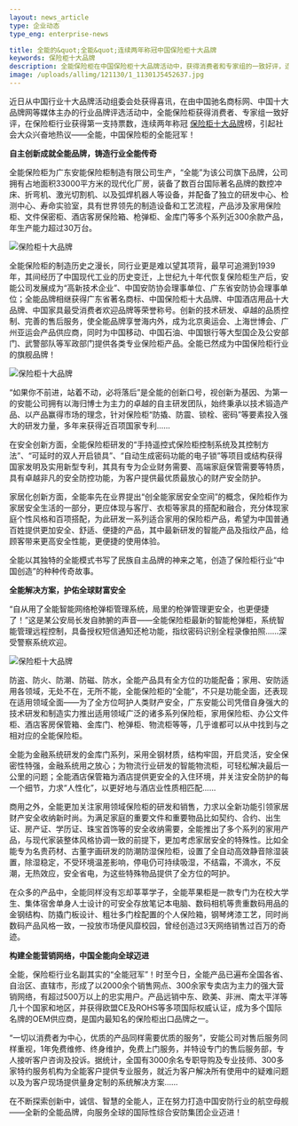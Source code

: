 ```yaml
---
layout: news_article
type: 企业动态
type_eng: enterprise-news

title: 全能的&quot;全能&quot;连续两年称冠中国保险柜十大品牌
keywords: 保险柜十大品牌
description: 全能保险柜在中国保险柜十大品牌活动中，获得消费者和专家组的一致好评，连续两年称冠保险柜十大品牌之首，全能成为中国保险柜行业的全能冠军。
image: /uploads/allimg/121130/1_11301J5452637.jpg
---
```

近日从中国行业十大品牌活动组委会处获得喜讯，在由中国驰名商标网、中国十大品牌网等媒体主办的行业品牌评选活动中，全能保险柜获得消费者、专家组一致好评，在保险柜行业获得第一支持票数，连续两年称冠 [保险柜十大品牌](http://www.qnn.com.cn/)榜，引起社会大众兴奋地热议——全能，中国保险柜的全能冠军！

**自主创新成就全能品牌，铸造行业全能传奇**

全能保险柜为广东安能保险柜制造有限公司生产，“全能”为该公司旗下品牌，公司拥有占地面积33000平方米的现代化厂房，装备了数百台国际著名品牌的数控冲床、折弯机、激光切割机、以及弧焊机器人等设备，并配备了独立的研发中心、检测中心、寿命实验室，具有世界领先的制造设备和工艺流程，产品涉及家用保险柜、文件保密柜、酒店客房保险箱、枪弹柜、金库门等多个系列近300余款产品，年生产能力超过30万台。

![保险柜十大品牌](http://www.qnn.com.cn/image-news/id026601.jpg)

全能保险柜的制造历史之漫长，同行业更是难以望其项背，最早可追溯到1939年，其间经历了中国现代工业的历史变迁，上世纪九十年代恢复保险柜生产后，安能公司发展成为“高新技术企业”、中国安防协会理事单位、广东省安防协会理事单位；全能品牌相继获得广东省著名商标、中国保险柜十大品牌、中国酒店用品十大品牌、中国家具最受消费者欢迎品牌等荣誉称号。创新的技术研发、卓越的品质控制、完善的售后服务，使全能品牌享誉海内外，成为北京奥运会、上海世博会、广州亚运会产品供应商，同时为中国移动、中国石油、中国银行等大型国企及公安部门、武警部队等军政部门提供各类专业保险柜产品。全能已然成为中国保险柜行业的旗舰品牌！

![保险柜十大品牌](http://www.qnn.com.cn/image-news/id026602.jpg)

“如果你不前进，站着不动，必将落后”是全能的创新口号，视创新为基因、为第一的安能公司拥有以海归博士为主力的卓越的自主研发团队，始终秉承以技术锻造产品、以产品赢得市场的理念，针对保险柜“防撬、防震、锁栓、密码”等要素投入强大的研发力量，多年来获得近百项国家专利……

在安全创新方面，全能保险柜研发的“手持遥控式保险柜控制系统及其控制方法”、“可延时的双人开启锁具”、“自动生成密码功能的电子锁”等项目或结构获得国家发明及实用新型专利，其具有专为企业财务需要、高端家庭保管需要等特质，具有卓越非凡的安全防控功能，为客户提供最优质最放心的财产安全防护。

家居化创新方面，全能率先在业界提出“创全能家居安全空间”的概念，保险柜作为家居安全生活的一部分，更应体现与客厅、衣柜等家具的搭配和融合，充分体现家庭个性风格和百项搭配，为此研发一系列适合家用的保险柜产品，希望为中国普通百姓提供更加安全、舒适、便捷的产品，其中最新研发的智能产品及指纹产品，给顾客带来更高安全性能，更便捷的使用体验。

全能以其独特的全能模式书写了民族自主品牌的神来之笔，创造了保险柜行业“中国创造”的种种传奇故事。

**全能解决方案，护佑全球财富安全**

“自从用了全能智能网络枪弹柜管理系统，局里的枪弹管理更安全，也更便捷了！”这是某公安局长发自肺腑的声音——全能保险柜最新的智能枪弹柜，系统智能管理远程控制，具备授权短信通知还枪功能，指纹密码识别全程录像拍照……深受警察系统欢迎。

![保险柜十大品牌](http://www.qnn.com.cn/image-news/id026603.jpg)

防盗、防火、防潮、防磁、防水，全能产品具有全方位的功能配备；家用、安防适用各领域，无处不在，无所不能，全能保险柜的“全能”，不只是功能全面，还表现在适用领域全面——为了全方位呵护人类财产安全，广东安能公司凭借自身强大的技术研发和制造实力推出适用领域广泛的诸多系列保险柜，家用保险柜、办公文件柜、酒店客房保管箱、金库门、枪弹柜、物流柜等等，几乎谁都可以从中找到与之相对应的全能保险柜。

全能为金融系统研发的金库门系列，采用全钢材质，结构牢固，开启灵活，安全保密性特强，金融系统用之放心；为物流行业研发的智能物流柜，可轻松解决最后一公里的问题；全能酒店保管箱为酒店提供更安全的入住环境，并关注安全防护的每一个细节，力求“人性化”，以更好地与酒店业性质相匹配……

商用之外，全能更加关注家用领域保险柜的研发和销售，力求以全新功能引领家居财产安全收纳新时尚。为满足家庭的重要文件和重要物品比如契约、合约、出生证、房产证、学历证、珠宝首饰等的安全收纳需要，全能推出了多个系列的家用产品，与现代家装整体风格协调一致的前提下，更加考虑家居安全的特殊性。比如全能专为名贵药材、古董字画研发的防潮防湿保险柜，设置了全自动高效静音除湿装置，除湿稳定，不受环境温差影响，停电仍可持续吸湿，不结霜，不滴水，不反潮，无热效应，安全省电，为这些特殊物品提供了全方位的呵护。

在众多的产品中，全能同样没有忘却莘莘学子，全能苹果柜是一款专门为在校大学生、集体宿舍单身人士设计的可安全存放笔记本电脑、数码相机等贵重数码用品的金钢结构、防撬门板设计、粗壮多门栓配置的个人保险箱，钢琴烤漆工艺，同时尚数码产品风格一致，一投放市场便风靡校园，曾经创造过3天网络销售过百万的奇迹。

**构建全能营销网络，中国全能向全球迈进**

全能，保险柜行业名副其实的“全能冠军”！时至今日，全能产品已遍布全国各省、自治区、直辖市，形成了以2000余个销售网点、300余家专卖店为主力的强大营销网络，有超过500万以上的忠实用户。产品远销中东、欧美、非洲、南太平洋等几十个国家和地区，并获得欧盟CE及ROHS等多项国际权威认证，成为多个国际名牌的OEM供应商，是国内最知名的保险柜出口品牌之一。

“一切以消费者为中心，优质的产品同样需要优质的服务”，安能公司对售后服务同样重视，1年免费维修、终身维护，免费上门服务，并特设专门的售后服务部，专人接听客户咨询及投诉。据统计，全国有3000余名专职导购及专业技师、300多家特约服务机构为全能客户提供专业服务，就近为客户解决所有使用中的疑难问题以及为客户现场提供量身定制的系统解决方案……

在不断探索创新中，诚信、智慧的全能人，正在努力打造中国安防行业的航空母舰——全新的全能品牌，向服务全球的国际性综合安防集团企业迈进！
